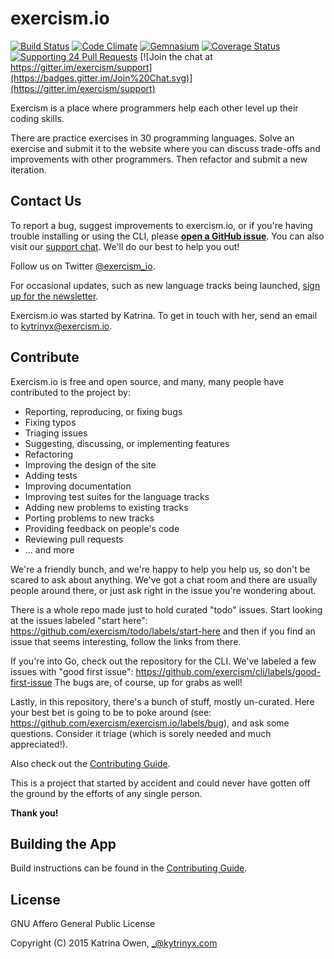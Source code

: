 # exercism.io
[![Build Status](https://img.shields.io/travis/exercism/exercism.io.svg)](https://travis-ci.org/exercism/exercism.io)
[![Code Climate](https://img.shields.io/codeclimate/github/exercism/exercism.io.svg)](https://codeclimate.com/github/exercism/exercism.io)
[![Gemnasium](https://img.shields.io/gemnasium/exercism/exercism.io.svg)](https://gemnasium.com/exercism/exercism.io)
[![Coverage Status](https://img.shields.io/coveralls/exercism/exercism.io.svg)](https://coveralls.io/r/exercism/exercism.io)
[![Supporting 24 Pull Requests](https://img.shields.io/badge/Supporting-24%20Pull%20Requests-red.svg?style=flat)](http://24pullrequests.com)
[![Join the chat at https://gitter.im/exercism/support](https://badges.gitter.im/Join%20Chat.svg)](https://gitter.im/exercism/support)

Exercism is a place where programmers help each other level up their coding skills.

There are practice exercises in 30 programming languages. Solve an exercise
and submit it to the website where you can discuss trade-offs and improvements with
other programmers. Then refactor and submit a new iteration.

## Contact Us

To report a bug, suggest improvements to exercism.io, or if you're having trouble
installing or using the CLI, please **[open a GitHub
issue](https://github.com/exercism/exercism.io/issues)**. You can also visit our
[support chat](https://gitter.im/exercism/support).
We'll do our best to help you out!

Follow us on Twitter [@exercism_io](https://twitter.com/exercism_io).

For occasional updates, such as new language tracks being launched,
[sign up for the newsletter](https://tinyletter.com/exercism).

Exercism.io was started by Katrina. To get in touch with her, send an email to
[kytrinyx@exercism.io](mailto:kytrinyx@exercism.io).

## Contribute

Exercism.io is free and open source, and many, many people have contributed to
the project by:

* Reporting, reproducing, or fixing bugs
* Fixing typos
* Triaging issues
* Suggesting, discussing, or implementing features
* Refactoring
* Improving the design of the site
* Adding tests
* Improving documentation
* Improving test suites for the language tracks
* Adding new problems to existing tracks
* Porting problems to new tracks
* Providing feedback on people's code
* Reviewing pull requests
* ... and more

We're a friendly bunch, and we're happy to help you help us, so don't be scared to ask about anything.
We've got a chat room and there are usually people around there, or just ask right in the issue you're wondering about.

There is a whole repo made just to hold curated "todo" issues.
Start looking at the issues labeled "start here":
https://github.com/exercism/todo/labels/start-here
and then if you find an issue that seems interesting, follow the links from there.

If you're into Go, check out the repository for the CLI.
We've labeled a few issues with "good first issue": https://github.com/exercism/cli/labels/good-first-issue
The bugs are, of course, up for grabs as well!

Lastly, in this repository, there's a bunch of stuff, mostly un-curated.
Here your best bet is going to be to poke around (see: https://github.com/exercism/exercism.io/labels/bug), and ask some questions.
Consider it triage (which is sorely needed and much appreciated!).

Also check out the [Contributing Guide](https://github.com/exercism/exercism.io/blob/master/CONTRIBUTING.md).

This is a project that started by accident and could never have gotten off the
ground by the efforts of any single person.

**Thank you!**

## Building the App

Build instructions can be found in the [Contributing Guide](https://github.com/exercism/exercism.io/blob/master/CONTRIBUTING.md#setup).

## License

GNU Affero General Public License

Copyright (C) 2015 Katrina Owen, _@kytrinyx.com
